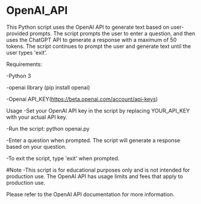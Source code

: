 # OpenAI_API
This Python script uses the OpenAI API to generate text based on user-provided prompts. The script prompts the user to enter a question, and then uses the ChatGPT API to generate a response with a maximum of 50 tokens. The script continues to prompt the user and generate text until the user types 'exit'.

Requirements:

-Python 3

-openai library (pip install openai)

-Openai API_KEY(https://beta.openai.com/account/api-keys)

Usage
-Set your OpenAI API key in the script by replacing YOUR_API_KEY with your actual API key.

-Run the script: python openai.py

-Enter a question when prompted. The script will generate a response based on your question.

-To exit the script, type 'exit' when prompted.


#Note
-This script is for educational purposes only and is not intended for production use. The OpenAI API has usage limits and fees that apply to production use.

Please refer to the OpenAI API documentation for more information.
